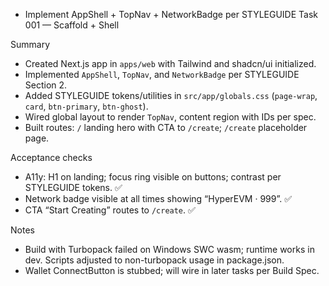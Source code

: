- Implement AppShell + TopNav + NetworkBadge per STYLEGUIDE
Task 001 — Scaffold + Shell

Summary
- Created Next.js app in `apps/web` with Tailwind and shadcn/ui initialized.
- Implemented `AppShell`, `TopNav`, and `NetworkBadge` per STYLEGUIDE Section 2.
- Added STYLEGUIDE tokens/utilities in `src/app/globals.css` (`page-wrap`, `card`, `btn-primary`, `btn-ghost`).
- Wired global layout to render `TopNav`, content region with IDs per spec.
- Built routes: `/` landing hero with CTA to `/create`; `/create` placeholder page.

Acceptance checks
- A11y: H1 on landing; focus ring visible on buttons; contrast per STYLEGUIDE tokens. ✅
- Network badge visible at all times showing “HyperEVM · 999”. ✅
- CTA “Start Creating” routes to `/create`. ✅

Notes
- Build with Turbopack failed on Windows SWC wasm; runtime works in dev. Scripts adjusted to non-turbopack usage in package.json.
- Wallet ConnectButton is stubbed; will wire in later tasks per Build Spec.